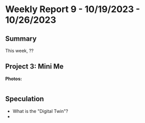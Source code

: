 # Weekly Report 9 - 10/19/2023 - 10/26/2023

## Summary
This week, ??
   
## Project 3: Mini Me
**Photos:** <p>
<p align="center">
	<img width="900" alt="">
</p>



## Speculation
- What is the "Digital Twin"?
- 
